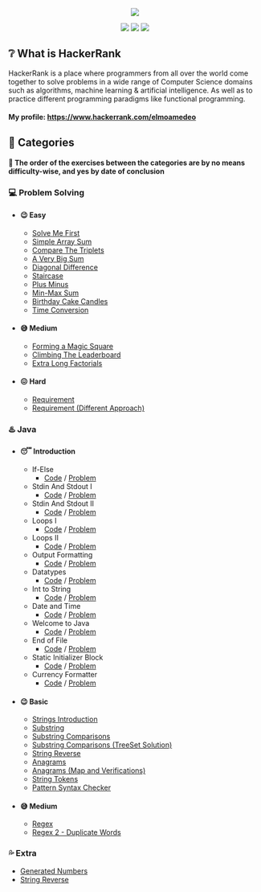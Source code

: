 [CopyrightLicense]:./license.md
<p align="center">
	<img src="https://cloud.githubusercontent.com/assets/19765741/25342064/d17a563c-28d8-11e7-83fc-763d4ab4820a.jpg" >
</p>
<p align="center">
	<img src="https://img.shields.io/badge/Problems%20Solved-41-brightgreen.svg">
	<img src="https://img.shields.io/badge/Language-Java-orange.svg">
	<img src="https://img.shields.io/badge/Latest%20Update-04/03/2021-blue.svg">
</p>

## :grey_question: What is HackerRank
HackerRank is a place where programmers from all over the world come together to solve problems in a wide range of Computer Science domains such as algorithms, machine learning & artificial intelligence. As well as to practice different programming paradigms like functional programming.

#### My profile: https://www.hackerrank.com/elmoamedeo

## :closed_book: Categories
#### :round_pushpin: The order of the exercises between the categories are by no means difficulty-wise, and yes by date of conclusion

### :computer: Problem Solving

* #### :wink: Easy
  * [Solve Me First](https://github.com/elmoamedeo/hackerrank/blob/main/problemsolving/easy/SolveMeFirst.java)
  * [Simple Array Sum](https://github.com/elmoamedeo/hackerrank/blob/main/problemsolving/easy/SimpleArraySum.java)
  * [Compare The Triplets](https://github.com/elmoamedeo/hackerrank/blob/main/problemsolving/easy/CompareTheTriplets.java)
  * [A Very Big Sum](https://github.com/elmoamedeo/hackerrank/blob/main/problemsolving/easy/AVeryBigSum.java)
  * [Diagonal Difference](https://github.com/elmoamedeo/hackerrank/blob/main/problemsolving/easy/DiagonalDifference.java)
  * [Staircase](https://github.com/elmoamedeo/hackerrank/blob/main/problemsolving/easy/Staircase.java)
  * [Plus Minus](https://github.com/elmoamedeo/hackerrank/blob/main/problemsolving/easy/PlusMinus.java)
  * [Min-Max Sum](https://github.com/elmoamedeo/hackerrank/blob/main/problemsolving/easy/MiniMaxSum.java)
  * [Birthday Cake Candles](https://github.com/elmoamedeo/hackerrank/blob/main/problemsolving/easy/BirthdayCakeCandles.java)
  * [Time Conversion](https://github.com/elmoamedeo/hackerrank/blob/main/problemsolving/easy/TimeConversion.java)

* #### :sweat_smile: Medium
  * [Forming a Magic Square](https://github.com/elmoamedeo/hackerrank/blob/main/problemsolving/medium/FormingAMagicSquare.java)
  * [Climbing The Leaderboard](https://github.com/elmoamedeo/hackerrank/blob/main/problemsolving/medium/ClimbingTheLeaderboard.java)
  * [Extra Long Factorials](https://github.com/elmoamedeo/hackerrank/blob/main/problemsolving/medium/ExtraLongFactorials.java)

* #### :confounded: Hard
  * [Requirement](https://github.com/elmoamedeo/hackerrank/blob/main/problemsolving/hard/Requirement.java)
  * [Requirement (Different Approach)](https://github.com/elmoamedeo/hackerrank/blob/main/problemsolving/hard/RequirementDifferentApproach.java)

### :hotsprings: Java

* #### :sleeping: Introduction
    * If-Else
      * [Code](https://github.com/elmoamedeo/hackerrank/blob/main/java/introduction/IfElse.java) / [Problem](https://github.com/elmoamedeo/hackerrank/blob/main/java/introduction/questions/IfElse.pdf)
    * Stdin And Stdout I
      * [Code](https://github.com/elmoamedeo/hackerrank/blob/main/java/introduction/StdinAndStdoutI.java) / [Problem](https://github.com/elmoamedeo/hackerrank/blob/main/java/introduction/questions/StdinAndStdoutI.pdf)
    * Stdin And Stdout II
      * [Code](https://github.com/elmoamedeo/hackerrank/blob/main/java/introduction/StdinAndStdoutII.java) / [Problem](https://github.com/elmoamedeo/hackerrank/blob/main/java/introduction/questions/StdinAndStdoutII.pdf)
    * Loops I
      * [Code](https://github.com/elmoamedeo/hackerrank/blob/main/java/introduction/LoopsI.java) / [Problem](https://github.com/elmoamedeo/hackerrank/blob/main/java/introduction/questions/LoopsI.pdf)
    * Loops II
      * [Code](https://github.com/elmoamedeo/hackerrank/blob/main/java/introduction/LoopsII.java) / [Problem](https://github.com/elmoamedeo/hackerrank/blob/main/java/introduction/questions/LoopsII.pdf)
    * Output Formatting
      * [Code](https://github.com/elmoamedeo/hackerrank/blob/main/java/introduction/OutputFormatting.java) / [Problem](https://github.com/elmoamedeo/hackerrank/blob/main/java/introduction/questions/OutputFormatting.pdf)
    * Datatypes
      * [Code](https://github.com/elmoamedeo/hackerrank/blob/main/java/introduction/Datatypes.java) / [Problem](https://github.com/elmoamedeo/hackerrank/blob/main/java/introduction/questions/Datatypes.pdf)
    * Int to String
      * [Code](https://github.com/elmoamedeo/hackerrank/blob/main/java/introduction/IntToString.java) / [Problem](https://github.com/elmoamedeo/hackerrank/blob/main/java/introduction/questions/IntToString.pdf)
    * Date and Time
      * [Code](https://github.com/elmoamedeo/hackerrank/blob/main/java/introduction/DateAndTime.java) / [Problem](https://github.com/elmoamedeo/hackerrank/blob/main/java/introduction/questions/DateAndTime.pdf)
    * Welcome to Java
      * [Code](https://github.com/elmoamedeo/hackerrank/blob/main/java/introduction/WelcomeToJava.java) / [Problem](https://github.com/elmoamedeo/hackerrank/blob/main/java/introduction/questions/WelcomeToJava.pdf)
    * End of File
      * [Code](https://github.com/elmoamedeo/hackerrank/blob/main/java/introduction/EndOfFile.java) / [Problem](https://github.com/elmoamedeo/hackerrank/blob/main/java/introduction/questions/EndOfFile.pdf)
    * Static Initializer Block
      * [Code](https://github.com/elmoamedeo/hackerrank/blob/main/java/introduction/StaticInitializerBlock.java) / [Problem](https://github.com/elmoamedeo/hackerrank/blob/main/java/introduction/questions/StaticInitializerBlock.pdf)
    * Currency Formatter
      * [Code](https://github.com/elmoamedeo/hackerrank/blob/main/java/introduction/CurrencyFormatter.java) / [Problem](https://github.com/elmoamedeo/hackerrank/blob/main/java/introduction/questions/CurrencyFormatter.pdf)

* #### :wink: Basic
    * [Strings Introduction](https://github.com/elmoamedeo/hackerrank/blob/main/java/basic/StringsIntroduction.java)
    * [Substring](https://github.com/elmoamedeo/hackerrank/blob/main/java/basic/Substring.java)
    * [Substring Comparisons](https://github.com/elmoamedeo/hackerrank/blob/main/java/basic/SubstringComparisons.java)
    * [Substring Comparisons (TreeSet Solution)](https://github.com/elmoamedeo/hackerrank/blob/main/java/basic/SubstringComparisonsTreeSet.java)
    * [String Reverse](https://github.com/elmoamedeo/hackerrank/blob/main/java/basic/StringReverse.java)
    * [Anagrams](https://github.com/elmoamedeo/hackerrank/blob/main/java/basic/Anagrams.java)
    * [Anagrams (Map and Verifications)](https://github.com/elmoamedeo/hackerrank/blob/main/java/basic/AnagramsWithMapAndVerifications.java)
    * [String Tokens](https://github.com/elmoamedeo/hackerrank/blob/main/java/basic/StringTokens.java)
    * [Pattern Syntax Checker](https://github.com/elmoamedeo/hackerrank/blob/main/java/basic/PatternSyntaxChecker.java)
  
* #### :sweat_smile: Medium
    * [Regex](https://github.com/elmoamedeo/hackerrank/blob/main/java/medium/Regex.java)
    * [Regex 2 - Duplicate Words](https://github.com/elmoamedeo/hackerrank/blob/main/java/medium/Regex.java)

### :sweat_drops: Extra
* [Generated Numbers](https://github.com/elmoamedeo/hackerrank/blob/main/extra/GeneratedNumbers.java)
* [String Reverse](https://github.com/elmoamedeo/hackerrank/blob/main/extra/StringReverse.java)